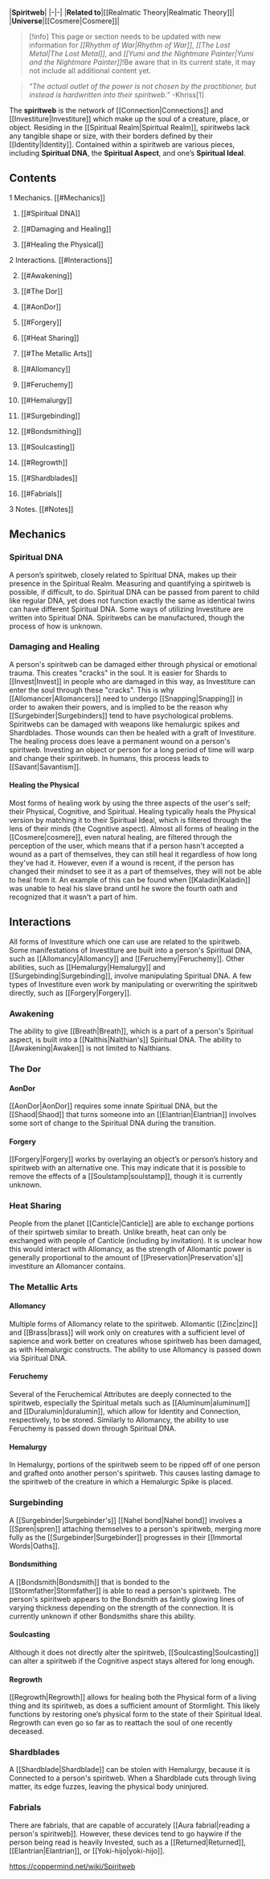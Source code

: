 |**Spiritweb**|
|-|-|
|**Related to**|[[Realmatic Theory\|Realmatic Theory]]|
|**Universe**|[[Cosmere\|Cosmere]]|

> [!info] This page or section needs to be updated with new information for *[[Rhythm of War\|Rhythm of War]]*, *[[The Lost Metal\|The Lost Metal]]*, and *[[Yumi and the Nightmare Painter\|Yumi and the Nightmare Painter]]*!Be aware that in its current state, it may not include all additional content yet.

>“*The actual outlet of the power is not chosen by the practitioner, but instead is hardwritten into their spiritweb.*”
\-Khriss[1]


The **spiritweb** is the network of [[Connection\|Connections]] and [[Investiture\|Investiture]] which make up the soul of a creature, place, or object. Residing in the [[Spiritual Realm\|Spiritual Realm]], spiritwebs lack any tangible shape or size, with their borders defined by their [[Identity\|Identity]]. Contained within a spiritweb are various pieces, including **Spiritual DNA**, the **Spiritual Aspect**, and one’s **Spiritual Ideal**.

## Contents

1 Mechanics. [[#Mechanics]] 

1. [[#Spiritual DNA]] 
1. [[#Damaging and Healing]] 

1. [[#Healing the Physical]] 




2 Interactions. [[#Interactions]] 

2. [[#Awakening]] 
2. [[#The Dor]] 

2. [[#AonDor]] 
2. [[#Forgery]] 


2. [[#Heat Sharing]] 
2. [[#The Metallic Arts]] 

2. [[#Allomancy]] 
2. [[#Feruchemy]] 
2. [[#Hemalurgy]] 


2. [[#Surgebinding]] 

2. [[#Bondsmithing]] 
2. [[#Soulcasting]] 
2. [[#Regrowth]] 


2. [[#Shardblades]] 
2. [[#Fabrials]] 


3 Notes. [[#Notes]] 


## Mechanics
### Spiritual DNA
A person’s spiritweb, closely related to Spiritual DNA, makes up their presence in the Spiritual Realm. Measuring and quantifying a spiritweb is possible, if difficult, to do. Spiritual DNA can be passed from parent to child like regular DNA, yet does not function exactly the same as identical twins can have different Spiritual DNA. Some ways of utilizing Investiture are written into Spiritual DNA. Spiritwebs can be manufactured, though the process of how is unknown.

### Damaging and Healing
A person's spiritweb can be damaged either through physical or emotional trauma. This creates "cracks" in the soul. It is easier for Shards to [[Invest\|Invest]] in people who are damaged in this way, as Investiture can enter the soul through these "cracks". This is why [[Allomancer\|Allomancers]] need to undergo [[Snapping\|Snapping]] in order to awaken their powers, and is implied to be the reason why [[Surgebinder\|Surgebinders]] tend to have psychological problems. Spiritwebs can be damaged with weapons like hemalurgic spikes and Shardblades. Those wounds can then be healed with a graft of Investiture. The healing process does leave a permanent wound on a person's spiritweb. Investing an object or person for a long period of time will warp and change their spiritweb. In humans, this process leads to [[Savant\|Savantism]].

#### Healing the Physical
Most forms of healing work by using the three aspects of the user's self; their Physical, Cognitive, and Spiritual. Healing typically heals the Physical version by matching it to their Spiritual Ideal, which is filtered through the lens of their minds (the Cognitive aspect). Almost all forms of healing in the [[Cosmere\|cosmere]], even natural healing, are filtered through the perception of the user,  which means that if a person hasn't accepted a wound as a part of themselves, they can still heal it regardless of how long they've had it. However, even if a wound is recent, if the person has changed their mindset to see it as a part of themselves, they will not be able to heal from it. An example of this can be found when [[Kaladin\|Kaladin]] was unable to heal his slave brand until he swore the fourth oath and recognized that it wasn't a part of him.

## Interactions
All forms of Investiture which one can use are related to the spiritweb. Some manifestations of Investiture are built into a person's Spiritual DNA, such as [[Allomancy\|Allomancy]] and [[Feruchemy\|Feruchemy]]. Other abilities, such as [[Hemalurgy\|Hemalurgy]] and [[Surgebinding\|Surgebinding]], involve manipulating Spiritual DNA. A few types of Investiture even work by manipulating or overwriting the spiritweb directly, such as [[Forgery\|Forgery]].

### Awakening
The ability to give [[Breath\|Breath]], which is a part of a person's Spiritual aspect, is built into a [[Nalthis\|Nalthian's]] Spiritual DNA. The ability to [[Awakening\|Awaken]] is not limited to Nalthians.

### The Dor
#### AonDor
[[AonDor\|AonDor]] requires some innate Spiritual DNA, but the [[Shaod\|Shaod]] that turns someone into an [[Elantrian\|Elantrian]] involves some sort of change to the Spiritual DNA during the transition.

#### Forgery
[[Forgery\|Forgery]] works by overlaying an object’s or person’s history and spiritweb with an alternative one. This may indicate that it is possible to remove the effects of a [[Soulstamp\|soulstamp]], though it is currently unknown.

### Heat Sharing
People from the planet [[Canticle\|Canticle]] are able to exchange portions of their spirtweb similar to breath. Unlike breath, heat can only be exchanged with people of Canticle (including by invitation). It is unclear how this would interact with Allomancy, as the strength of Allomantic power is generally proportional to the amount of [[Preservation\|Preservation's]] investiture an Allomancer contains.

### The Metallic Arts
#### Allomancy
Multiple forms of Allomancy relate to the spiritweb. Allomantic [[Zinc\|zinc]] and [[Brass\|brass]] will work only on creatures with a sufficient level of sapience and work better on creatures whose spiritweb has been damaged, as with Hemalurgic constructs. The ability to use Allomancy is passed down via Spiritual DNA.

#### Feruchemy
Several of the Feruchemical Attributes are deeply connected to the spiritweb, especially the Spiritual metals such as [[Aluminum\|aluminum]] and [[Duralumin\|duralumin]], which allow for Identity and Connection, respectively, to be stored. Similarly to Allomancy, the ability to use Feruchemy is passed down through Spiritual DNA.

#### Hemalurgy
In Hemalurgy, portions of the spiritweb seem to be ripped off of one person and grafted onto another person's spiritweb. This causes lasting damage to the spiritweb of the creature in which a Hemalurgic Spike is placed.

### Surgebinding
A [[Surgebinder\|Surgebinder's]] [[Nahel bond\|Nahel bond]] involves a [[Spren\|spren]] attaching themselves to a person's spiritweb, merging more fully as the [[Surgebinder\|Surgebinder]] progresses in their [[Immortal Words\|Oaths]].

#### Bondsmithing
A [[Bondsmith\|Bondsmith]] that is bonded to the [[Stormfather\|Stormfather]] is able to read a person's spiritweb. The person's spiritweb appears to the Bondsmith as faintly glowing lines of varying thickness depending on the strength of the connection. It is currently unknown if other Bondsmiths share this ability.

#### Soulcasting
Although it does not directly alter the spiritweb, [[Soulcasting\|Soulcasting]] can alter a spiritweb if the Cognitive aspect stays altered for long enough.

#### Regrowth
[[Regrowth\|Regrowth]] allows for healing both the Physical form of a living thing and its spiritweb, as does a sufficient amount of Stormlight. This likely functions by restoring one’s physical form to the state of their Spiritual Ideal. Regrowth can even go so far as to reattach the soul of one recently deceased.

### Shardblades
A [[Shardblade\|Shardblade]] can be stolen with Hemalurgy, because it is Connected to a person's spiritweb. When a Shardblade cuts through living matter, its edge fuzzes, leaving the physical body uninjured.

### Fabrials
There are fabrials, that are capable of accurately [[Aura fabrial\|reading a person's spiritweb]]. However, these devices tend to go haywire if the person being read is heavily Invested, such as a [[Returned\|Returned]], [[Elantrian\|Elantrian]], or [[Yoki-hijo\|yoki-hijo]].



https://coppermind.net/wiki/Spiritweb